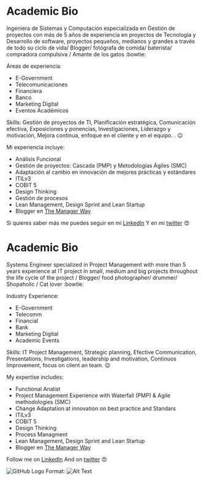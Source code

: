 # Academic Bio

Ingeniera de Sistemas y Computación especializada en Gestión de proyectos con más de 5 años de experiencia en proyectos de Tecnología y Desarrollo de software, proyectos pequeños, medianos y grandes a través de todo su ciclo de vida/ Blogger/ fotógrafa de comida/ baterista/ compradora compulsiva / Amante de los gatos  :bowtie:

Áreas de experiencia:
- E-Government
- Telecomunicaciones
- Financiera
- Banco
- Marketing Digital
- Eventos Académicos

Skills: 
Gestión de proyectos de TI, Planificación estratégica, Comunicación efectiva, Exposiciones y ponencias, Investigaciones, Liderazgo y motivación, Mejora continua, enfoque en el cliente y en el equipo. . :wink:  

Mi experiencia incluye:

* Análisis Funcional
* Gestión de proyectos: Cascada (PMP) y Metodologías Ágiles (SMC)
* Adaptación al cambio en innovación de mejores prácticas y estándares
* ITILv3
* COBIT 5
* Design Thinking
* Gestión de procesos
* Lean Management, Design Sprint and Lean Startup
* Blogger en [The Manager Way](www.themanagerway.com)


Si quieres saber más me puedes seguir en mi [LinkedIn](www.linkedin.com/in/pilargarciaechevarria)
Y en mi [twitter](https://twitter.com/pilycita) :heart_eyes:  

# Academic Bio

Systems Engineer specialized in Project Management with more than 5 years experience at IT project in small, medium and big projects throughout the life cycle of the project / Blogger/ food photographer/ drummer/ Shopaholic / Cat lover  :bowtie:

Industry Experience:
- E-Government
- Telecomm
- Financial
- Bank
- Marketing Digital
- Academic Events

Skills: 
IT Project Management, Strategic planning, Efective Communication, Presentations, Investigations, leadership and motivation, Continuos Improvement, focus on client an team. :wink:  

My expertise includes:

* Functional Analist
* Project Management Experience with Waterfall (PMP) & Agile methodologies (SMC)
* Change Adaptation at innovation on best practice and Standars 
* ITILv3
* COBIT 5
* Design Thinking
* Process Managment
* Lean Management, Design Sprint and Lean Startup
* Blogger en [The Manager Way](www.themanagerway.com)


Follow me on [LinkedIn](www.linkedin.com/in/pilargarciaechevarria)
And on [twitter](https://twitter.com/pilycita) :heart_eyes:  

![GitHub Logo](/pictures/ojo.png)
Format: ![Alt Text](url)

